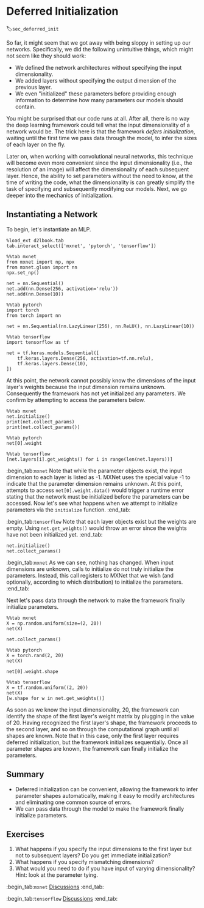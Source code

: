 # Deferred Initialization
:label:`sec_deferred_init`

So far, it might seem that we got away
with being sloppy in setting up our networks.
Specifically, we did the following unintuitive things,
which might not seem like they should work:

* We defined the network architectures
  without specifying the input dimensionality.
* We added layers without specifying
  the output dimension of the previous layer.
* We even "initialized" these parameters
  before providing enough information to determine
  how many parameters our models should contain.

You might be surprised that our code runs at all.
After all, there is no way the deep learning framework
could tell what the input dimensionality of a network would be.
The trick here is that the framework *defers initialization*,
waiting until the first time we pass data through the model,
to infer the sizes of each layer on the fly.


Later on, when working with convolutional neural networks,
this technique will become even more convenient
since the input dimensionality
(i.e., the resolution of an image)
will affect the dimensionality
of each subsequent layer.
Hence, the ability to set parameters
without the need to know,
at the time of writing the code,
what the dimensionality is
can greatly simplify the task of specifying
and subsequently modifying our models.
Next, we go deeper into the mechanics of initialization.


## Instantiating a Network

To begin, let's instantiate an MLP.

```{.python .input}
%load_ext d2lbook.tab
tab.interact_select(['mxnet', 'pytorch', 'tensorflow'])
```

```{.python .input}
%%tab mxnet
from mxnet import np, npx
from mxnet.gluon import nn
npx.set_np()

net = nn.Sequential()
net.add(nn.Dense(256, activation='relu'))
net.add(nn.Dense(10))
```

```{.python .input}
%%tab pytorch
import torch
from torch import nn

net = nn.Sequential(nn.LazyLinear(256), nn.ReLU(), nn.LazyLinear(10))
```

```{.python .input}
%%tab tensorflow
import tensorflow as tf

net = tf.keras.models.Sequential([
    tf.keras.layers.Dense(256, activation=tf.nn.relu),
    tf.keras.layers.Dense(10),
])
```

At this point, the network cannot possibly know
the dimensions of the input layer's weights
because the input dimension remains unknown.
Consequently the framework has not yet initialized any parameters.
We confirm by attempting to access the parameters below.

```{.python .input}
%%tab mxnet
net.initialize()
print(net.collect_params)
print(net.collect_params())
```

```{.python .input}
%%tab pytorch
net[0].weight
```

```{.python .input}
%%tab tensorflow
[net.layers[i].get_weights() for i in range(len(net.layers))]
```

:begin_tab:`mxnet`
Note that while the parameter objects exist,
the input dimension to each layer is listed as -1.
MXNet uses the special value -1 to indicate
that the parameter dimension remains unknown.
At this point, attempts to access `net[0].weight.data()`
would trigger a runtime error stating that the network
must be initialized before the parameters can be accessed.
Now let's see what happens when we attempt to initialize
parameters via the `initialize` function.
:end_tab:

:begin_tab:`tensorflow`
Note that each layer objects exist but the weights are empty.
Using `net.get_weights()` would throw an error since the weights
have not been initialized yet.
:end_tab:

```{.python .input}
net.initialize()
net.collect_params()
```

:begin_tab:`mxnet`
As we can see, nothing has changed.
When input dimensions are unknown,
calls to initialize do not truly initialize the parameters.
Instead, this call registers to MXNet that we wish
(and optionally, according to which distribution)
to initialize the parameters.
:end_tab:

Next let's pass data through the network
to make the framework finally initialize parameters.

```{.python .input}
%%tab mxnet
X = np.random.uniform(size=(2, 20))
net(X)

net.collect_params()
```

```{.python .input}
%%tab pytorch
X = torch.rand(2, 20)
net(X)

net[0].weight.shape
```

```{.python .input}
%%tab tensorflow
X = tf.random.uniform((2, 20))
net(X)
[w.shape for w in net.get_weights()]
```

As soon as we know the input dimensionality,
20,
the framework can identify the shape of the first layer's weight matrix by plugging in the value of 20.
Having recognized the first layer's shape, the framework proceeds
to the second layer,
and so on through the computational graph
until all shapes are known.
Note that in this case,
only the first layer requires deferred initialization,
but the framework initializes sequentially.
Once all parameter shapes are known,
the framework can finally initialize the parameters.

## Summary

* Deferred initialization can be convenient, allowing the framework to infer parameter shapes automatically, making it easy to modify architectures and eliminating one common source of errors.
* We can pass data through the model to make the framework finally initialize parameters.


## Exercises

1. What happens if you specify the input dimensions to the first layer but not to subsequent layers? Do you get immediate initialization?
1. What happens if you specify mismatching dimensions?
1. What would you need to do if you have input of varying dimensionality? Hint: look at the parameter tying.

:begin_tab:`mxnet`
[Discussions](https://discuss.d2l.ai/t/280)
:end_tab:

:begin_tab:`tensorflow`
[Discussions](https://discuss.d2l.ai/t/281)
:end_tab:
